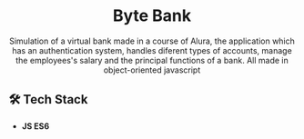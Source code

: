 <h1 align="center">
Byte Bank</h1>
 
<p align="center">
Simulation of a virtual bank made in a course of Alura, the application which has an authentication system, handles diferent types of accounts, manage the  employees's salary and the principal functions of a bank. All made in object-oriented javascript</p> 

## 🛠 Tech Stack

- **JS ES6**  






